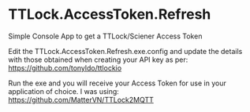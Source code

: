 # TTLock.AccessToken.Refresh
Simple Console App to get a TTLock/Sciener Access Token

Edit the TTLock.AccessToken.Refresh.exe.config and update the details with those obtained when creating your API key as per:
https://github.com/tonyldo/ttlockio

Run the exe and you will receive your Access Token for use in your application of choice. I was using:
https://github.com/MatterVN/TTLock2MQTT
